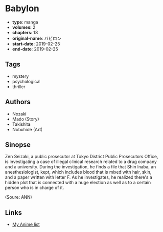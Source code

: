 # Babylon

-   **type**: manga
-   **volumes**: 2
-   **chapters**: 18
-   **original-name**: バビロン
-   **start-date**: 2019-02-25
-   **end-date**: 2019-02-25

## Tags

-   mystery
-   psychological
-   thriller

## Authors

-   Nozaki
-   Mado (Story)
-   Takishita
-   Nobuhide (Art)

## Sinopse

Zen Seizaki, a public prosecutor at Tokyo District Public Prosecutors Office, is investigating a case of illegal clinical research related to a drug company and a university. During the investigation, he finds a file that Shin Inaba, an anesthesiologist, kept, which includes blood that is mixed with hair, skin, and a paper written with letter F. As he investigates, he realized there's a hidden plot that is connected with a huge election as well as to a certain person who is in charge of it.

(Soure: ANN)

## Links

-   [My Anime list](https://myanimelist.net/manga/113399/Babylon)

